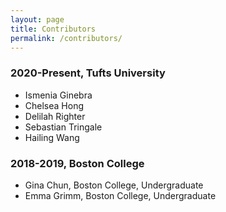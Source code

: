 ```yaml
---
layout: page
title: Contributors
permalink: /contributors/
---
```


### 2020-Present, Tufts University
- Ismenia Ginebra
- Chelsea Hong
- Delilah Righter
- Sebastian Tringale
- Hailing Wang


### 2018-2019, Boston College
- Gina Chun, Boston College, Undergraduate
- Emma Grimm, Boston College, Undergraduate

